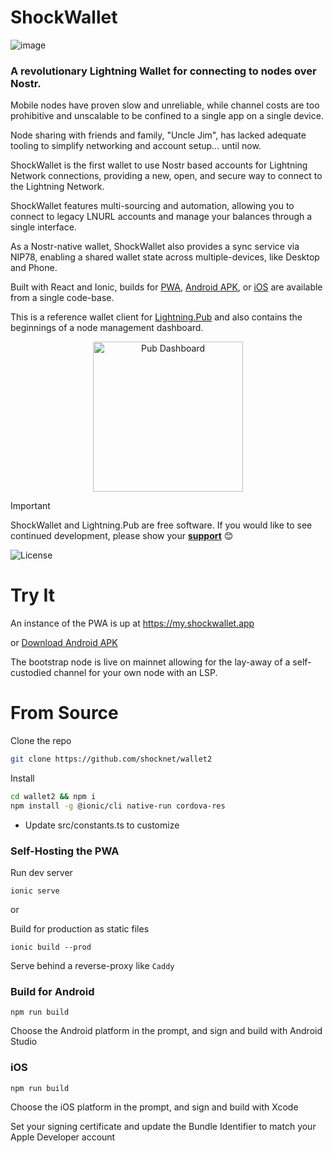 # ShockWallet
![image](https://shockwallet.b-cdn.net/wnp%20banner.png)

### A revolutionary Lightning Wallet for connecting to nodes over Nostr.

Mobile nodes have proven slow and unreliable, while channel costs are too prohibitive and unscalable to be confined to a single app on a single device. 

Node sharing with friends and family, "Uncle Jim", has lacked adequate tooling to simplify networking and account setup... until now.

ShockWallet is the first wallet to use Nostr based accounts for Lightning Network connections, providing a new, open, and secure way to connect to the Lightning Network.

ShockWallet features multi-sourcing and automation, allowing you to connect to legacy LNURL accounts and manage your balances through a single interface. 

As a Nostr-native wallet, ShockWallet also provides a sync service via NIP78, enabling a shared wallet state across multiple-devices, like Desktop and Phone.

Built with React and Ionic, builds for [PWA](https://my.shockwallet.app), [Android APK](https://dl.shockwallet.app/shockwallet.apk), or [iOS](https://testflight.apple.com/join/soZAKZWj) are available from a single code-base.

This is a reference wallet client for [Lightning.Pub](https://github.com/shocknet/Lightning.Pub) and also contains the beginnings of a node management dashboard. 

<p style="text-align: center;"><img src="https://shockwallet.b-cdn.net/pub_home_ss.png" alt="Pub Dashboard" width="240"></p>

> [!IMPORTANT]  
> ShockWallet and Lightning.Pub are free software. If you would like to see continued development, please show your [**support**](https://github.com/sponsors/shocknet) 😊<br>

<img src="https://www.gnu.org/graphics/agplv3-with-text-162x68.png" alt="License">
<br>



# Try It

An instance of the PWA is up at https://my.shockwallet.app 

or [Download Android APK](https://dl.shockwallet.app/shockwallet.apk)

The bootstrap node is live on mainnet allowing for the lay-away of a self-custodied channel for your own node with an LSP. 

# From Source

Clone the repo

```bash
git clone https://github.com/shocknet/wallet2
```
Install

```bash
cd wallet2 && npm i
npm install -g @ionic/cli native-run cordova-res
```
* Update src/constants.ts to customize

### Self-Hosting the PWA

Run dev server

```
ionic serve
```
or 

Build for production as static files

```
ionic build --prod
```

Serve behind a reverse-proxy like `Caddy`

### Build for Android

```
npm run build
```

Choose the Android platform in the prompt, and sign and build with Android Studio

### iOS

```
npm run build
```
Choose the iOS platform in the prompt, and sign and build with Xcode

Set your signing certificate and update the Bundle Identifier to match your Apple Developer account

